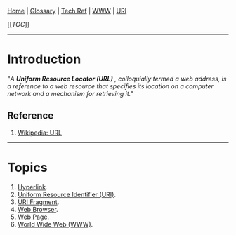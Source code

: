 [Home](/Slalom-LLC/Slalom-Consulting) | [Glossary](/Glossary) | [Tech Ref](/Tech-Ref) | [WWW](/Tech-Ref/WWW-\(World-Wide-Web\)) | [URI](/Tech-Ref/WWW-\(World-Wide-Web\)/URI-\(Uniform-Resource-Identifier\))

[[_TOC_]]

---
# Introduction
"_A ***Uniform Resource Locator (URL)*** , colloquially termed a web address, is a reference to a web resource that specifies its location on a computer network and a mechanism for retrieving it._"

## Reference
1. [Wikipedia: URL](https://en.wikipedia.org/wiki/URL)

---
# Topics
1. [Hyperlink](/Tech-Ref/WWW-\(World-Wide-Web\)/Hyperlink).
1. [Uniform Resource Identifier (URI)](/Tech-Ref/WWW-\(World-Wide-Web\)/URI-\(Uniform-Resource-Identifier\)).
1. [URI Fragment](/Tech-Ref/WWW-\(World-Wide-Web\)/URI-\(Uniform-Resource-Identifier\)/URI-Fragment).
1. [Web Browser](/Tech-Ref/WWW-\(World-Wide-Web\)/Web-Browser).
1. [Web Page](/Tech-Ref/WWW-\(World-Wide-Web\)/Web-Page).
1. [World Wide Web (WWW)](/Tech-Ref/WWW-\(World-Wide-Web\)).
